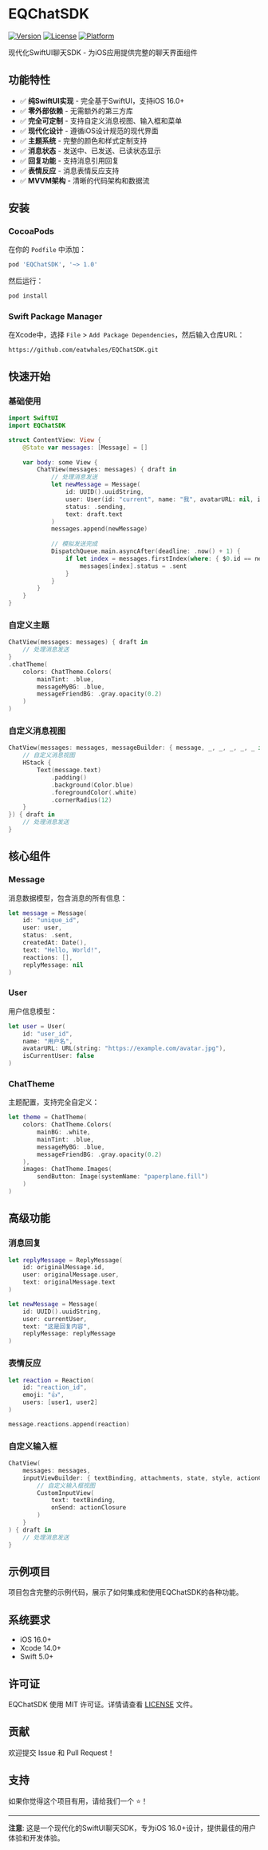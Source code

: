 # EQChatSDK

[![Version](https://img.shields.io/cocoapods/v/EQChatSDK.svg?style=flat)](https://cocoapods.org/pods/EQChatSDK)
[![License](https://img.shields.io/cocoapods/l/EQChatSDK.svg?style=flat)](https://cocoapods.org/pods/EQChatSDK)
[![Platform](https://img.shields.io/cocoapods/p/EQChatSDK.svg?style=flat)](https://cocoapods.org/pods/EQChatSDK)

现代化SwiftUI聊天SDK - 为iOS应用提供完整的聊天界面组件

## 功能特性

- ✅ **纯SwiftUI实现** - 完全基于SwiftUI，支持iOS 16.0+
- ✅ **零外部依赖** - 无需额外的第三方库
- ✅ **完全可定制** - 支持自定义消息视图、输入框和菜单
- ✅ **现代化设计** - 遵循iOS设计规范的现代界面
- ✅ **主题系统** - 完整的颜色和样式定制支持
- ✅ **消息状态** - 发送中、已发送、已读状态显示
- ✅ **回复功能** - 支持消息引用回复
- ✅ **表情反应** - 消息表情反应支持
- ✅ **MVVM架构** - 清晰的代码架构和数据流

## 安装

### CocoaPods

在你的 `Podfile` 中添加：

```ruby
pod 'EQChatSDK', '~> 1.0'
```

然后运行：

```bash
pod install
```

### Swift Package Manager

在Xcode中，选择 `File` > `Add Package Dependencies`，然后输入仓库URL：

```
https://github.com/eatwhales/EQChatSDK.git
```

## 快速开始

### 基础使用

```swift
import SwiftUI
import EQChatSDK

struct ContentView: View {
    @State var messages: [Message] = []
    
    var body: some View {
        ChatView(messages: messages) { draft in
            // 处理消息发送
            let newMessage = Message(
                id: UUID().uuidString,
                user: User(id: "current", name: "我", avatarURL: nil, isCurrentUser: true),
                status: .sending,
                text: draft.text
            )
            messages.append(newMessage)
            
            // 模拟发送完成
            DispatchQueue.main.asyncAfter(deadline: .now() + 1) {
                if let index = messages.firstIndex(where: { $0.id == newMessage.id }) {
                    messages[index].status = .sent
                }
            }
        }
    }
}
```

### 自定义主题

```swift
ChatView(messages: messages) { draft in
    // 处理消息发送
}
.chatTheme(
    colors: ChatTheme.Colors(
        mainTint: .blue,
        messageMyBG: .blue,
        messageFriendBG: .gray.opacity(0.2)
    )
)
```

### 自定义消息视图

```swift
ChatView(messages: messages, messageBuilder: { message, _, _, _, _, _ in
    // 自定义消息视图
    HStack {
        Text(message.text)
            .padding()
            .background(Color.blue)
            .foregroundColor(.white)
            .cornerRadius(12)
    }
}) { draft in
    // 处理消息发送
}
```

## 核心组件

### Message

消息数据模型，包含消息的所有信息：

```swift
let message = Message(
    id: "unique_id",
    user: user,
    status: .sent,
    createdAt: Date(),
    text: "Hello, World!",
    reactions: [],
    replyMessage: nil
)
```

### User

用户信息模型：

```swift
let user = User(
    id: "user_id",
    name: "用户名",
    avatarURL: URL(string: "https://example.com/avatar.jpg"),
    isCurrentUser: false
)
```

### ChatTheme

主题配置，支持完全自定义：

```swift
let theme = ChatTheme(
    colors: ChatTheme.Colors(
        mainBG: .white,
        mainTint: .blue,
        messageMyBG: .blue,
        messageFriendBG: .gray.opacity(0.2)
    ),
    images: ChatTheme.Images(
        sendButton: Image(systemName: "paperplane.fill")
    )
)
```

## 高级功能

### 消息回复

```swift
let replyMessage = ReplyMessage(
    id: originalMessage.id,
    user: originalMessage.user,
    text: originalMessage.text
)

let newMessage = Message(
    id: UUID().uuidString,
    user: currentUser,
    text: "这是回复内容",
    replyMessage: replyMessage
)
```

### 表情反应

```swift
let reaction = Reaction(
    id: "reaction_id",
    emoji: "👍",
    users: [user1, user2]
)

message.reactions.append(reaction)
```

### 自定义输入框

```swift
ChatView(
    messages: messages,
    inputViewBuilder: { textBinding, attachments, state, style, actionClosure, dismissClosure in
        // 自定义输入框视图
        CustomInputView(
            text: textBinding,
            onSend: actionClosure
        )
    }
) { draft in
    // 处理消息发送
}
```

## 示例项目

项目包含完整的示例代码，展示了如何集成和使用EQChatSDK的各种功能。

## 系统要求

- iOS 16.0+
- Xcode 14.0+
- Swift 5.0+

## 许可证

EQChatSDK 使用 MIT 许可证。详情请查看 [LICENSE](LICENSE) 文件。

## 贡献

欢迎提交 Issue 和 Pull Request！

## 支持

如果你觉得这个项目有用，请给我们一个 ⭐️！

---

**注意**: 这是一个现代化的SwiftUI聊天SDK，专为iOS 16.0+设计，提供最佳的用户体验和开发体验。